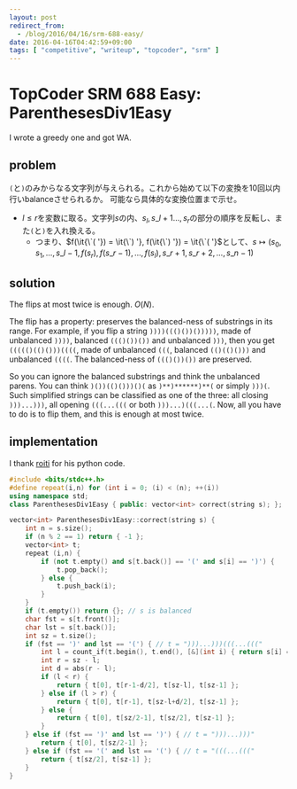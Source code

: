 ```yaml
---
layout: post
redirect_from:
  - /blog/2016/04/16/srm-688-easy/
date: 2016-04-16T04:42:59+09:00
tags: [ "competitive", "writeup", "topcoder", "srm" ]
---
```


# TopCoder SRM 688 Easy: ParenthesesDiv1Easy

I wrote a greedy one and got WA.

## problem

`(`と`)`のみからなる文字列が与えられる。これから始めて以下の変換を$10$回以内行いbalanceさせられるか。
可能なら具体的な変換位置まで示せ。

-   $l \le r$を変数に取る。文字列$s$の内、$s_l, s\_{l+1} \dots, s_r$の部分の順序を反転し、また`(`と`)`を入れ換える。
    -   つまり、$f(\it{\`( '}) = \it{\`) '}, f(\it{\`) '}) = \it{\`( '}$として、$s \mapsto ( s_0, s_1, \dots, s\_{l-1}, f(s_r), f(s\_{r-1}), \dots, f(s_l), s\_{r+1}, s\_{r+2}, \dots, s\_{n-1} )$

## solution

The flips at most twice is enough. $O(N)$.

The flip has a property: preserves the balanced-ness of substrings in its range.
For example, if you flip a string `))))((()())()))))`, made of unbalanced `))))`, balanced `((()())())` and unbalanced `)))`, then you get `((((()(()()))((((`, made of unbalanced `(((`, balanced `(()(()()))` and unbalanced `((((`. The balanced-ness of `((()())())` are preserved.

So you can ignore the balanced substrings and think the unbalanced parens.
You can think `)())(()()))()(` as `)**)******)**(` or simply `)))(`.
Such simplified strings can be classified as one of the three: all closing `)))...)))`, all opening `(((...(((` or both `)))...)(((...(`.
Now, all you have to do is to flip them, and this is enough at most twice.

## implementation

I thank [roiti](https://twitter.com/roiti46) for his python code.

``` c++
#include <bits/stdc++.h>
#define repeat(i,n) for (int i = 0; (i) < (n); ++(i))
using namespace std;
class ParenthesesDiv1Easy { public: vector<int> correct(string s); };

vector<int> ParenthesesDiv1Easy::correct(string s) {
    int n = s.size();
    if (n % 2 == 1) return { -1 };
    vector<int> t;
    repeat (i,n) {
        if (not t.empty() and s[t.back()] == '(' and s[i] == ')') {
            t.pop_back();
        } else {
            t.push_back(i);
        }
    }
    if (t.empty()) return {}; // s is balanced
    char fst = s[t.front()];
    char lst = s[t.back()];
    int sz = t.size();
    if (fst == ')' and lst == '(') { // t = ")))...)))(((...((("
        int l = count_if(t.begin(), t.end(), [&](int i) { return s[i] == '('; });
        int r = sz - l;
        int d = abs(r - l);
        if (l < r) {
            return { t[0], t[r-1-d/2], t[sz-l], t[sz-1] };
        } else if (l > r) {
            return { t[0], t[r-1], t[sz-l+d/2], t[sz-1] };
        } else {
            return { t[0], t[sz/2-1], t[sz/2], t[sz-1] };
        }
    } else if (fst == ')' and lst == ')') { // t = ")))...)))"
        return { t[0], t[sz/2-1] };
    } else if (fst == '(' and lst == '(') { // t = "(((...((("
        return { t[sz/2], t[sz-1] };
    }
}
```
